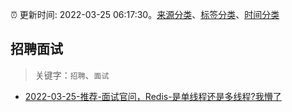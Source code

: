 :alarm_clock: 更新时间: 2022-03-25 06:17:30。[来源分类](../README.md)、[标签分类](../TAGS.md)、[时间分类](../TIMELINE.md)

## 招聘面试


> 关键字：`招聘`、`面试`



- [2022-03-25-推荐-面试官问，Redis-是单线程还是多线程?我懵了](https://toutiao.io/k/kd3u5dk) 